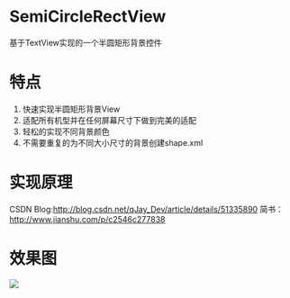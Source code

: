 # SemiCircleRectView
基于TextView实现的一个半圆矩形背景控件

# 特点

 1. 快速实现半圆矩形背景View
 2. 适配所有机型并在任何屏幕尺寸下做到完美的适配
 3. 轻松的实现不同背景颜色
 4. 不需要重复的为不同大小尺寸的背景创建shape.xml

# 实现原理
CSDN Blog:http://blog.csdn.net/qJay_Dev/article/details/51335890
简书：http://www.jianshu.com/p/c2546c277838
 
# 效果图
![][1]


  [1]: https://github.com/JaySong/SemiCircleRectView/blob/master/layout-2016-05-07-001523.png

